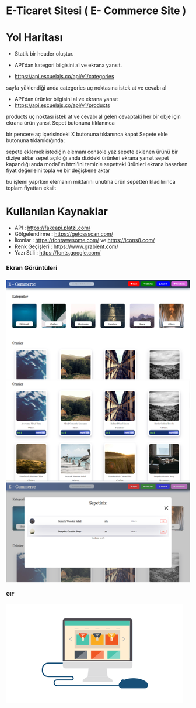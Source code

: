 # E-Ticaret Sitesi ( E- Commerce Site )

# Yol Haritası

- Statik bir header oluştur.

- API'dan kategori bilgisini al ve ekrana yansıt.
- https://api.escuelajs.co/api/v1/categories

sayfa yüklendiği anda
categories uç noktasına istek at ve cevabı al

- API'dan ürünler bilgisini al ve ekrana yansıt
- https://api.escuelajs.co/api/v1/products

products uç noktası istek at ve cevabı al
gelen cevaptaki her bir obje için ekrana ürün yansıt
Sepet butonuna tıklanınca

bir pencere aç
içerisindeki X butonuna tıklanınca kapat
Sepete ekle butonuna tıklanıldığında:

sepete eklemek istediğin elemanı console yaz
sepete eklenen ürünü bir diziye aktar
sepet açıldığı anda dizideki ürünleri ekrana yansıt
sepet kapandığı anda modal'ın html'ini temizle
sepetteki ürünleri ekrana basarken fiyat değerleini topla ve bir değişkene aktar

bu işlemi yaprken elemanın miktarını unutma
ürün sepetten kladılırınca toplam fiyattan eksilt

# Kullanılan Kaynaklar

- API : https://fakeapi.platzi.com/
- Gölgelendirme : https://getcssscan.com/
- İkonlar : https://fontawesome.com/ ve https://icons8.com/
- Renk Geçişleri : https://www.grabient.com/
- Yazı Stili : https://fonts.google.com/


<h3> Ekran Görüntüleri <h3>
  
![](images/screen1.png)
![](images/screen2.png)
![](images/screen3.png)

<h4> GIF <h4>

![](images/comgif.gif)
